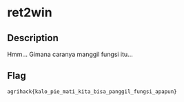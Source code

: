 # ret2win

## Description
Hmm... Gimana caranya manggil fungsi itu...

## Flag
`agrihack{kalo_pie_mati_kita_bisa_panggil_fungsi_apapun}`
